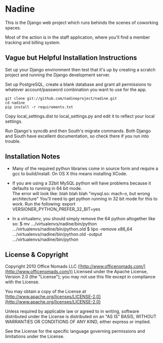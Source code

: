 # Nadine

This is the Django web project which runs behinds the scenes of coworking spaces.

Most of the action is in the staff application, where you'll find a member tracking and billing system.

## Vague but Helpful Installation Instructions

Set up your Django environment then test that it's up by creating a scratch project and running the Django development server.

Set up PostgreSQL, create a blank database and grant all permissions to whatever account/password combination you want to use for the app.

	git clone git://github.com/nadineproject/nadine.git
	cd nadine
	pip install -r requirements.txt

Copy local_settings.dist to local_settings.py and edit it to reflect your local settings.

Run Django's syncdb and then South's migrate commands.  Both Django and South have excellent documentation, so check there if you run into trouble.

## Installation Notes

 - Many of the required python libraries come in source form and require a gcc to build/install. 
   On OS X this means installing XCode.

 - If you are using a 32bit MySQL python will have problems because it defaults to running in 64 bit mode.  
   The error will look like:  blah blah blah "mysql.so: mach-o, but wrong architecture"
   You'll need to get python running in 32 bit mode for this to work.  Run the following:
   export VERSIONER_PYTHON_PREFER_32_BIT=yes 

 - In a virtualenv, you should simply remove the 64 python altogether like so:
   $ mv .../virtualenvs/nadine/bin/python .../virtualenvs/nadine/bin/python.old
   $ lipo -remove x86_64 .../virtualenvs/nadine/bin/python.old -output .../virtualenvs/nadine/bin/python

## License & Copyright

Copyright 2010 Office Nomads LLC ([http://www.officenomads.com/](http://www.officenomads.com/)) Licensed under the Apache License, Version 2.0 (the "License"); you may not use this file except in compliance with the License.

You may obtain a copy of the License at [http://www.apache.org/licenses/LICENSE-2.0](http://www.apache.org/licenses/LICENSE-2.0)

Unless required by applicable law or agreed to in writing, software distributed under the License is distributed on an "AS IS" BASIS, WITHOUT WARRANTIES OR CONDITIONS OF ANY KIND, either express or implied.

See the License for the specific language governing permissions and limitations under the License.
